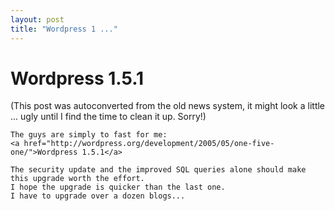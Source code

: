 ```yaml
---
layout: post
title: "Wordpress 1 ..."
---
```

<h1>Wordpress 1.5.1</h1>
(This post was autoconverted from the old news system,
it might look a little ... ugly until I find the time
to clean it up.
Sorry!)

    The guys are simply to fast for me:
    <a href="http://wordpress.org/development/2005/05/one-five-one/">Wordpress 1.5.1</a>
    
    The security update and the improved SQL queries alone should make this upgrade worth the effort.
    I hope the upgrade is quicker than the last one.
    I have to upgrade over a dozen blogs...
    

